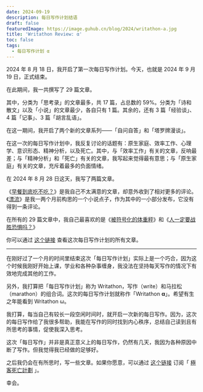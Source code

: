 ```yaml
---
date: 2024-09-19
description: 每日写作计划结语
draft: false
featuredImage: https://image.guhub.cn/blog/2024/writathon-a.jpg
title: 'Writathon Review: α'
toc: false
tags:
  - 每日写作计划 α
---
```


2024 年 8 月 18 日，我开启了第一次每日写作计划。今天，也就是 2024 年 9 月 19 日，正式结束。

在此期间，我一共撰写了 29 篇文章。

其中，分类为「思考录」的文章最多，共 17 篇，占总数的 59%。分类为「诗和散文」以及「小说」的文章最少，各自只有 1 篇。其余的，还有 3 篇「经验谈」、4 篇「记事」、3 篇「胡言乱语」。

在这一期间，我开启了两个新的文章系列——「自问自答」和「塔罗牌漫谈」。

在这一次的每日写作计划中，我反复讨论的话题有：原生家庭、效率工作、心理学、意识形态、精神分析，以及死亡。其中，与「效率工作」有关的文章，反响最差；与「精神分析」和「死亡」有关的文章，我写起来觉得最有意思；与「原生家庭」有关的文章，充斥着最多的负面情绪。

在 2024 年 8 月 28 日这天，我写了两篇文章。

《[早餐到底吃不吃？](/posts/早餐到底吃不吃/)》是我自己不太满意的文章，却意外收到了相对更多的评论。《[漂流](/posts/漂流/)》是我一两个月前构思的一个小说点子，作为其中的一小部分发布，它没有得到一条评论。

在所有的 29 篇文章中，我自己最喜欢的是《[被符号化的体重秤](/posts/被符号化的体重秤)》和《[人一定要战胜恐惧吗？](/posts/人一定要战胜恐惧吗/)》

你可以通过 [这个链接](https://www.geedea.pro/tags/%E6%AF%8F%E6%97%A5%E5%86%99%E4%BD%9C%E8%AE%A1%E5%88%92) 查看这次每日写作计划的所有文章。

---

在刚好过了一个月的时间里结束这次「每日写作计划」实际上是一个巧合，因为这个时候我刚好开始上课，学业和各种杂事缠身，我没法在坚持每天写作的情况下有效地完成其他的工作。

另外，我打算把「每日写作计划」称为 Writathon，写作（write）和马拉松（marathon）的组合词。这次的每日写作计划就称作「Writathon **α**」。希望有生之年能看到 Writathon ω。

我打算，每当自己有较长一段空闲时间时，就开启一次新的每日写作。因为，这次的每日写作给了我很多帮助，我能在写作的同时找到内心秩序，总结自己读到且有所思考的事情，促使我深入思考。

这次「每日写作」并非是真正意义上的每日写作，仍然有几天，我因为各种原因中断了写作。但我觉得我已经做的足够好。

之后我仍会在有所思时，写一些文章。如果你愿意，可以通过 [这个链接](https://www.geedea.pro/posts/index.xml) 订阅「 [極客死亡計劃](https://www.geedea.pro/) 」。

幸会。
